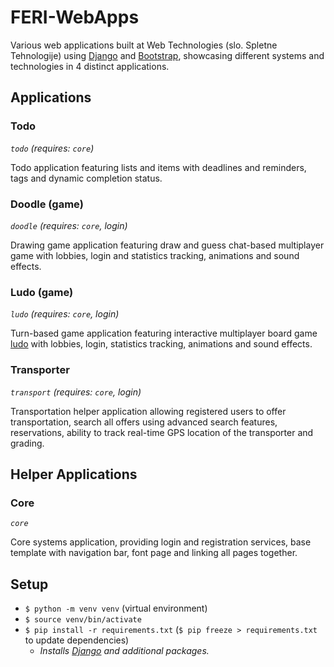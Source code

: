 # FERI-WebApps

Various web applications built at Web Technologies (slo. Spletne Tehnologije) using [Django](https://www.djangoproject.com/) and [Bootstrap](https://getbootstrap.com/), showcasing different systems and technologies in 4 distinct applications.


## Applications

### Todo

_`todo` (requires: `core`)_

Todo application featuring lists and items with deadlines and reminders, tags and dynamic completion status.

### Doodle (game)

_`doodle` (requires: `core`, login)_

Drawing game application featuring draw and guess chat-based multiplayer game with lobbies, login and statistics tracking, animations and sound effects.

### Ludo (game)

_`ludo` (requires: `core`, login)_

Turn-based game application featuring interactive multiplayer board game [ludo](https://en.wikipedia.org/wiki/Ludo_(board_game)) with lobbies, login, statistics tracking, animations and sound effects.

### Transporter

_`transport` (requires: `core`, login)_

Transportation helper application allowing registered users to offer transportation, search all offers using advanced search features, reservations, ability to track real-time GPS location of the transporter and grading.


## Helper Applications

### Core

_`core`_

Core systems application, providing login and registration services, base template with navigation bar, font page and linking all pages together.


## Setup

- `$ python -m venv venv` (virtual environment)
- `$ source venv/bin/activate`
- `$ pip install -r requirements.txt` (`$ pip freeze > requirements.txt` to update dependencies)
    - _Installs [Django](https://www.djangoproject.com/) and additional packages._
